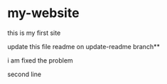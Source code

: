 # my-website

this is my first site

update this file readme on update-readme branch**

i am fixed the problem

second line

